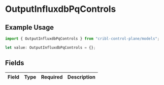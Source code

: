 # OutputInfluxdbPqControls

## Example Usage

```typescript
import { OutputInfluxdbPqControls } from "cribl-control-plane/models";

let value: OutputInfluxdbPqControls = {};
```

## Fields

| Field       | Type        | Required    | Description |
| ----------- | ----------- | ----------- | ----------- |